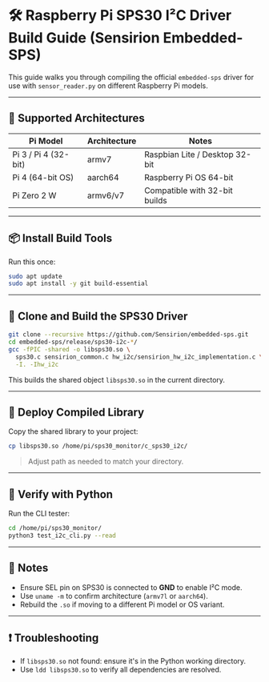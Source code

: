 # 🛠️ Raspberry Pi SPS30 I²C Driver Build Guide (Sensirion Embedded-SPS)

This guide walks you through compiling the official `embedded-sps` driver for use with `sensor_reader.py` on different Raspberry Pi models.

---

## 📍 Supported Architectures

| Pi Model               | Architecture | Notes                          |
|------------------------|--------------|--------------------------------|
| Pi 3 / Pi 4 (32-bit)   | armv7        | Raspbian Lite / Desktop 32-bit |
| Pi 4 (64-bit OS)       | aarch64      | Raspberry Pi OS 64-bit         |
| Pi Zero 2 W            | armv6/v7     | Compatible with 32-bit builds  |

---

## 📦 Install Build Tools

Run this once:

```bash
sudo apt update
sudo apt install -y git build-essential
```

---

## 📂 Clone and Build the SPS30 Driver

```bash
git clone --recursive https://github.com/Sensirion/embedded-sps.git
cd embedded-sps/release/sps30-i2c-*/
gcc -fPIC -shared -o libsps30.so \
  sps30.c sensirion_common.c hw_i2c/sensirion_hw_i2c_implementation.c \
  -I. -Ihw_i2c
```

This builds the shared object `libsps30.so` in the current directory.

---

## 📁 Deploy Compiled Library

Copy the shared library to your project:

```bash
cp libsps30.so /home/pi/sps30_monitor/c_sps30_i2c/
```

> Adjust path as needed to match your directory.

---

## 🧪 Verify with Python

Run the CLI tester:

```bash
cd /home/pi/sps30_monitor/
python3 test_i2c_cli.py --read
```

---

## 🧠 Notes

- Ensure SEL pin on SPS30 is connected to **GND** to enable I²C mode.
- Use `uname -m` to confirm architecture (`armv7l` or `aarch64`).
- Rebuild the `.so` if moving to a different Pi model or OS variant.

---

## ❗ Troubleshooting

- If `libsps30.so` not found: ensure it's in the Python working directory.
- Use `ldd libsps30.so` to verify all dependencies are resolved.
